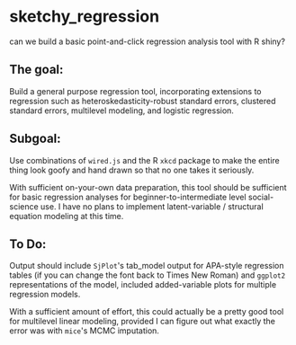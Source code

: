 # sketchy_regression
can we build a basic point-and-click regression analysis tool with R shiny? 


## The goal:

Build a general purpose regression tool, incorporating extensions to regression such as heteroskedasticity-robust standard errors, clustered standard errors, multilevel modeling, and logistic regression. 

## Subgoal: 

Use combinations of `wired.js` and the R `xkcd` package to make the entire thing look goofy and hand drawn so that no one takes it seriously. 



With sufficient on-your-own data preparation, this tool should be sufficient for basic regression analyses for beginner-to-intermediate level social-science use. I have no plans to implement latent-variable / structural equation modeling at this time. 

## To Do: 
Output should include `SjPlot`'s tab_model output for APA-style regression tables (if you can change the font back to Times New Roman) and `ggplot2` representations of the model, included added-variable plots for multiple regression models. 

With a sufficient amount of effort, this could actually be a pretty good tool for multilevel linear modeling, provided I can figure out what exactly the error was with `mice`'s MCMC imputation. 

